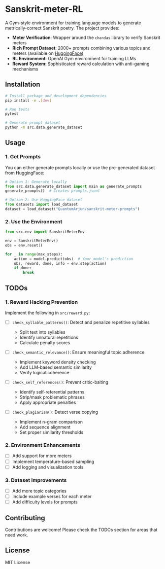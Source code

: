 # Sanskrit-meter-RL

A Gym-style environment for training language models to generate metrically-correct Sanskrit poetry. The project provides:

* **Meter Verification**: Wrapper around the `chandas` library to verify Sanskrit meters
* **Rich Prompt Dataset**: 2000+ prompts combining various topics and meters (available on [HuggingFace](https://huggingface.co/datasets/QuantumArjun/sanskrit-meter-prompts))
* **RL Environment**: OpenAI Gym environment for training LLMs
* **Reward System**: Sophisticated reward calculation with anti-gaming mechanisms

## Installation

```bash
# Install package and development dependencies
pip install -e .[dev]

# Run tests
pytest

# Generate prompt dataset
python -m src.data.generate_dataset
```

## Usage

### 1. Get Prompts
You can either generate prompts locally or use the pre-generated dataset from HuggingFace:

```python
# Option 1: Generate locally
from src.data.generate_dataset import main as generate_prompts
generate_prompts()  # Creates prompts.jsonl

# Option 2: Use HuggingFace dataset
from datasets import load_dataset
dataset = load_dataset("QuantumArjun/sanskrit-meter-prompts")
```

### 2. Use the Environment
```python
from src.env import SanskritMeterEnv

env = SanskritMeterEnv()
obs = env.reset()

for _ in range(max_steps):
    action = model.predict(obs)  # Your model's prediction
    obs, reward, done, info = env.step(action)
    if done:
        break
```

## TODOs

### 1. Reward Hacking Prevention
Implement the following in `src/reward.py`:

- [ ] `check_syllable_patterns()`: Detect and penalize repetitive syllables
  - Split text into syllables
  - Identify unnatural repetitions
  - Calculate penalty scores

- [ ] `check_semantic_relevance()`: Ensure meaningful topic adherence
  - Implement keyword density checking
  - Add LLM-based semantic similarity
  - Verify logical coherence

- [ ] `check_self_references()`: Prevent critic-baiting
  - Identify self-referential patterns
  - Strip/mask problematic phrases
  - Apply appropriate penalties

- [ ] `check_plagiarism()`: Detect verse copying
  - Implement n-gram comparison
  - Add sequence alignment
  - Set proper similarity thresholds

### 2. Environment Enhancements
- [ ] Add support for more meters
- [ ] Implement temperature-based sampling
- [ ] Add logging and visualization tools

### 3. Dataset Improvements
- [ ] Add more topic categories
- [ ] Include example verses for each meter
- [ ] Add difficulty levels for prompts

## Contributing

Contributions are welcome! Please check the TODOs section for areas that need work.

## License

MIT License